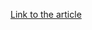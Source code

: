 [Link to the article](https://symantec-blogs.broadcom.com/blogs/threat-intelligence/chafer-latest-attacks-reveal-heightened-ambitions)
